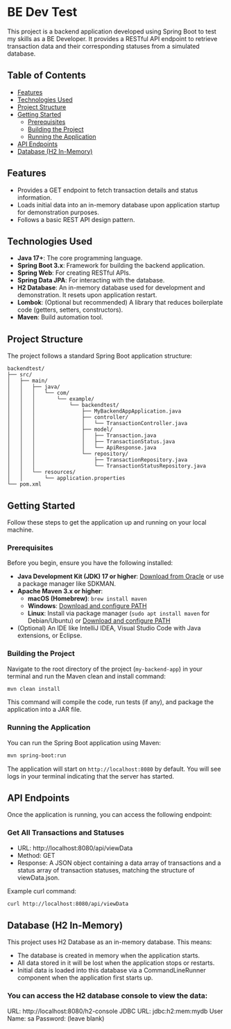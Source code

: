 # BE Dev Test

This project is a backend application developed using Spring Boot to test my skills as a BE Developer. It provides a RESTful API endpoint to retrieve transaction data and their corresponding statuses from a simulated database.

## Table of Contents

- [Features](#features)
- [Technologies Used](#technologies-used)
- [Project Structure](#project-structure)
- [Getting Started](#getting-started)
  - [Prerequisites](#prerequisites)
  - [Building the Project](#building-the-project)
  - [Running the Application](#running-the-application)
- [API Endpoints](#api-endpoints)
- [Database (H2 In-Memory)](#database-h2-in-memory)

## Features

- Provides a GET endpoint to fetch transaction details and status information.
- Loads initial data into an in-memory database upon application startup for demonstration purposes.
- Follows a basic REST API design pattern.

## Technologies Used

- **Java 17+**: The core programming language.
- **Spring Boot 3.x**: Framework for building the backend application.
- **Spring Web**: For creating RESTful APIs.
- **Spring Data JPA**: For interacting with the database.
- **H2 Database**: An in-memory database used for development and demonstration. It resets upon application restart.
- **Lombok**: (Optional but recommended) A library that reduces boilerplate code (getters, setters, constructors).
- **Maven**: Build automation tool.

## Project Structure

The project follows a standard Spring Boot application structure:

``````
backendtest/
├── src/
│   ├── main/
│   │   ├── java/
│   │   │   └── com/
│   │   │       └── example/
│   │   │           └── backendtest/
│   │   │               ├── MyBackendAppApplication.java
│   │   │               ├── controller/
│   │   │               │   └── TransactionController.java  
│   │   │               ├── model/
│   │   │               │   ├── Transaction.java            
│   │   │               │   ├── TransactionStatus.java      
│   │   │               │   └── ApiResponse.java            
│   │   │               └── repository/
│   │   │                   ├── TransactionRepository.java
│   │   │                   └── TransactionStatusRepository.java
│   │   └── resources/
│   │       └── application.properties
└── pom.xml
``````

## Getting Started

Follow these steps to get the application up and running on your local machine.

### Prerequisites

Before you begin, ensure you have the following installed:

-   **Java Development Kit (JDK) 17 or higher**: [Download from Oracle](https://www.oracle.com/java/technologies/downloads/) or use a package manager like SDKMAN.
-   **Apache Maven 3.x or higher**:
    -   **macOS (Homebrew)**: `brew install maven`
    -   **Windows**: [Download and configure PATH](https://maven.apache.org/install.html)
    -   **Linux**: Install via package manager (`sudo apt install maven` for Debian/Ubuntu) or [Download and configure PATH](https://maven.apache.org/install.html)
-   (Optional) An IDE like IntelliJ IDEA, Visual Studio Code with Java extensions, or Eclipse.

### Building the Project

Navigate to the root directory of the project (`my-backend-app`) in your terminal and run the Maven clean and install command:

```bash
mvn clean install
```

This command will compile the code, run tests (if any), and package the application into a JAR file.

### Running the Application
You can run the Spring Boot application using Maven:

```bash
mvn spring-boot:run
```

The application will start on `http://localhost:8080` by default. You will see logs in your terminal indicating that the server has started.

## API Endpoints
Once the application is running, you can access the following endpoint:

### Get All Transactions and Statuses
- URL: http://localhost:8080/api/viewData
- Method: GET
- Response: A JSON object containing a data array of transactions and a status array of transaction statuses, matching the structure of viewData.json.

Example curl command:
```bash
curl http://localhost:8080/api/viewData
```

## Database (H2 In-Memory)
This project uses H2 Database as an in-memory database. This means:

- The database is created in memory when the application starts.
- All data stored in it will be lost when the application stops or restarts.
- Initial data is loaded into this database via a CommandLineRunner component when the application first starts up.

### You can access the H2 database console to view the data:

URL: http://localhost:8080/h2-console
JDBC URL: jdbc:h2:mem:mydb
User Name: sa
Password: (leave blank)